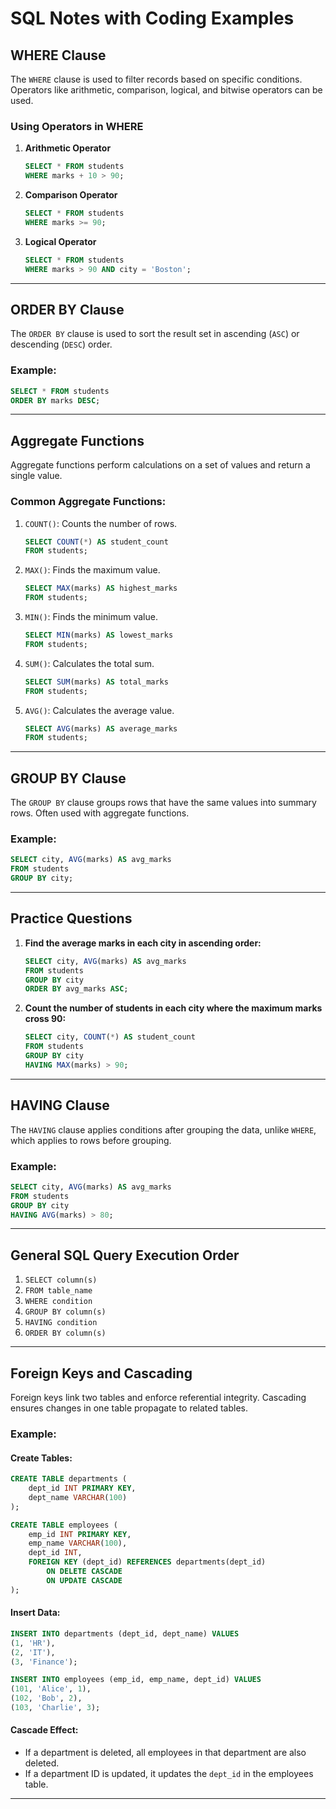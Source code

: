 # SQL Notes with Coding Examples

## WHERE Clause
The `WHERE` clause is used to filter records based on specific conditions. Operators like arithmetic, comparison, logical, and bitwise operators can be used.

### Using Operators in WHERE

1. **Arithmetic Operator**
   ```sql
   SELECT * FROM students
   WHERE marks + 10 > 90;
   ```

2. **Comparison Operator**
   ```sql
   SELECT * FROM students
   WHERE marks >= 90;
   ```

3. **Logical Operator**
   ```sql
   SELECT * FROM students
   WHERE marks > 90 AND city = 'Boston';
   ```


---

## ORDER BY Clause
The `ORDER BY` clause is used to sort the result set in ascending (`ASC`) or descending (`DESC`) order.

### Example:
```sql
SELECT * FROM students
ORDER BY marks DESC;
```

---

## Aggregate Functions
Aggregate functions perform calculations on a set of values and return a single value.

### Common Aggregate Functions:
1. `COUNT()`: Counts the number of rows.
   ```sql
   SELECT COUNT(*) AS student_count
   FROM students;
   ```

2. `MAX()`: Finds the maximum value.
   ```sql
   SELECT MAX(marks) AS highest_marks
   FROM students;
   ```

3. `MIN()`: Finds the minimum value.
   ```sql
   SELECT MIN(marks) AS lowest_marks
   FROM students;
   ```

4. `SUM()`: Calculates the total sum.
   ```sql
   SELECT SUM(marks) AS total_marks
   FROM students;
   ```

5. `AVG()`: Calculates the average value.
   ```sql
   SELECT AVG(marks) AS average_marks
   FROM students;
   ```

---

## GROUP BY Clause
The `GROUP BY` clause groups rows that have the same values into summary rows. Often used with aggregate functions.

### Example:
```sql
SELECT city, AVG(marks) AS avg_marks
FROM students
GROUP BY city;
```

---

## Practice Questions

1. **Find the average marks in each city in ascending order:**
   ```sql
   SELECT city, AVG(marks) AS avg_marks
   FROM students
   GROUP BY city
   ORDER BY avg_marks ASC;
   ```

2. **Count the number of students in each city where the maximum marks cross 90:**
   ```sql
   SELECT city, COUNT(*) AS student_count
   FROM students
   GROUP BY city
   HAVING MAX(marks) > 90;
   ```

---

## HAVING Clause
The `HAVING` clause applies conditions after grouping the data, unlike `WHERE`, which applies to rows before grouping.

### Example:
```sql
SELECT city, AVG(marks) AS avg_marks
FROM students
GROUP BY city
HAVING AVG(marks) > 80;
```

---

## General SQL Query Execution Order
1. `SELECT column(s)`
2. `FROM table_name`
3. `WHERE condition`
4. `GROUP BY column(s)`
5. `HAVING condition`
6. `ORDER BY column(s)`

---

## Foreign Keys and Cascading
Foreign keys link two tables and enforce referential integrity. Cascading ensures changes in one table propagate to related tables.

### Example:
#### Create Tables:
```sql
CREATE TABLE departments (
    dept_id INT PRIMARY KEY,
    dept_name VARCHAR(100)
);

CREATE TABLE employees (
    emp_id INT PRIMARY KEY,
    emp_name VARCHAR(100),
    dept_id INT,
    FOREIGN KEY (dept_id) REFERENCES departments(dept_id)
        ON DELETE CASCADE
        ON UPDATE CASCADE
);
```

#### Insert Data:
```sql
INSERT INTO departments (dept_id, dept_name) VALUES
(1, 'HR'),
(2, 'IT'),
(3, 'Finance');

INSERT INTO employees (emp_id, emp_name, dept_id) VALUES
(101, 'Alice', 1),
(102, 'Bob', 2),
(103, 'Charlie', 3);
```

#### Cascade Effect:
- If a department is deleted, all employees in that department are also deleted.
- If a department ID is updated, it updates the `dept_id` in the employees table.

---



